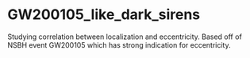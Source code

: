 # GW200105_like_dark_sirens
Studying correlation between localization and eccentricity. Based off of NSBH event GW200105 which has strong indication for eccentricity.
